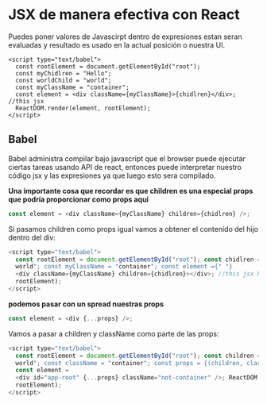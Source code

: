 # JSX de manera efectiva con React

Puedes poner valores de Javascirpt dentro de expresiones estan seran evaluadas y resultado es usado en
la actual posición o nuestra UI.

```JS
<script type="text/babel">
  const rootElement = document.getElementById("root");
  const myChidlren = "Hello";
  const worldChild = "world";
  const myClassName = "container";
  const element = <div className={myClassName}>{chidlren}</div>; //this jsx
  ReactDOM.render(element, rootElement);
</script>
```

## Babel

Babel administra compilar bajo javascript que el browser puede ejecutar ciertas tareas usando API de react, entonces
puede interpretar nuestro código jsx y las expresiones ya que luego esto sera compilado.

**Una importante cosa que recordar es que children es una especial props que podría proporcionar como props aquí**

```js
const element = <div className={myClassName} children={chidlren} />;
```

Si pasamos children como props igual vamos a obtener el contenido del hijo dentro del div:

```js
<script type="text/babel">
  const rootElement = document.getElementById("root"); const chidlren = "Hello
  world"; const myClassName = "container"; const element ={" "}
  <div className={myClassName} children={chidlren}></div>; //this jsx ReactDOM.render(element,
  rootElement);
</script>
```

**podemos pasar con un spread nuestras props**

```js
const element = <div {...props} />;
```

Vamos a pasar a children y className como parte de las props:

```js
<script type="text/babel">
  const rootElement = document.getElementById("root"); const children = "Hello
  world"; const className = "container"; const props = {(children, className)};
  const element =
  <div id="app-root" {...props} className="not-container" />; ReactDOM.render(element,
  rootElement);
</script>
```
